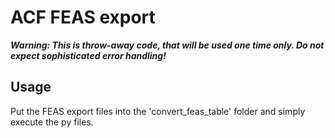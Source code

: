 # ACF FEAS export

*__Warning: This is throw-away code, that will be used one time only. Do not expect sophisticated error handling!__*

## Usage

Put the FEAS export files into the 'convert_feas_table' folder and simply execute the py files.
